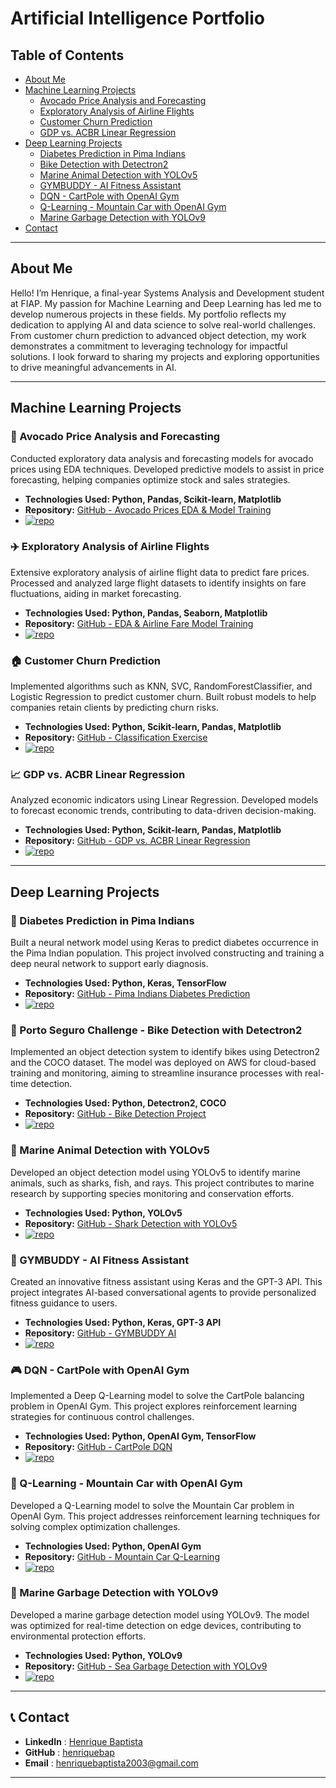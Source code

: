 # Artificial Intelligence Portfolio

## Table of Contents

- [About Me](#about-me)
- [Machine Learning Projects](#machine-learning-projects)
    - [Avocado Price Analysis and Forecasting](#-avocado-price-analysis-and-forecasting)
    - [Exploratory Analysis of Airline Flights](#-exploratory-analysis-of-airline-flights)
    - [Customer Churn Prediction](#-customer-churn-prediction)
    - [GDP vs. ACBR Linear Regression](#-gdp-vs-acbr-linear-regression)
- [Deep Learning Projects](#deep-learning-projects)
    - [Diabetes Prediction in Pima Indians](#-diabetes-prediction-in-pima-indians)
    - [Bike Detection with Detectron2](#-porto-seguro-challenge---bike-detection-with-detectron2)
    - [Marine Animal Detection with YOLOv5](#-marine-animal-detection-with-yolov5)
    - [GYMBUDDY - AI Fitness Assistant](#-gymbuddy---ai-fitness-assistant)
    - [DQN - CartPole with OpenAI Gym](#-dqn---cartpole-with-openai-gym)
    - [Q-Learning - Mountain Car with OpenAI Gym](#-q-learning---mountain-car-with-openai-gym)
    - [Marine Garbage Detection with YOLOv9](#-marine-garbage-detection-with-yolov9)
- [Contact](#-contact)

---

## About Me

Hello! I’m Henrique, a final-year Systems Analysis and Development student at FIAP. My passion for Machine Learning and Deep Learning has led me to develop numerous projects in these fields. My portfolio reflects my dedication to applying AI and data science to solve real-world challenges. From customer churn prediction to advanced object detection, my work demonstrates a commitment to leveraging technology for impactful solutions. I look forward to sharing my projects and exploring opportunities to drive meaningful advancements in AI.

---



## Machine Learning Projects

### 🥑 Avocado Price Analysis and Forecasting

Conducted exploratory data analysis and forecasting models for avocado prices using EDA techniques. Developed predictive models to assist in price forecasting, helping companies optimize stock and sales strategies.

- **Technologies Used: Python, Pandas, Scikit-learn, Matplotlib**
- **Repository:** [GitHub - Avocado Prices EDA & Model Training](https://github.com/henriquebap/Avocado-Prices-EDA-Model-Traning/tree/main)
- [![repo](https://img.shields.io/badge/GitHub-Project-blue?logo=github)](https://github.com/henriquebap/Avocado-Prices-EDA-Model-Traning/tree/main)


### ✈️ Exploratory Analysis of Airline Flights

Extensive exploratory analysis of airline flight data to predict fare prices. Processed and analyzed large flight datasets to identify insights on fare fluctuations, aiding in market forecasting.

- **Technologies Used: Python, Pandas, Seaborn, Matplotlib**
- **Repository:** [GitHub - EDA & Airline Fare Model Training](https://github.com/henriquebap/Machine_Learning_HB/tree/main/EDA%20-%20AIrline%20Fare%20%2B%20Model%20Training)
- [![repo](https://img.shields.io/badge/GitHub-Project-blue?logo=github)](https://github.com/henriquebap/Machine_Learning_HB/tree/main/EDA%20-%20AIrline%20Fare%20%2B%20Model%20Training)


### 🏠 Customer Churn Prediction

Implemented algorithms such as KNN, SVC, RandomForestClassifier, and Logistic Regression to predict customer churn. Built robust models to help companies retain clients by predicting churn risks.

- **Technologies Used: Python, Scikit-learn, Pandas, Matplotlib**
- **Repository:** [GitHub - Classification Exercise](https://github.com/henriquebap/Machine_Learning_HB/blob/main/chekpoint2/ExercicioClassificacaoAula.ipynb)
- [![repo](https://img.shields.io/badge/GitHub-Project-blue?logo=github)](https://github.com/henriquebap/Machine_Learning_HB/blob/main/chekpoint2/ExercicioClassificacaoAula.ipynb)


### 📈 GDP vs. ACBR Linear Regression

Analyzed economic indicators using Linear Regression. Developed models to forecast economic trends, contributing to data-driven decision-making.

- **Technologies Used: Python, Scikit-learn, Pandas, Matplotlib**
- **Repository:** [GitHub - GDP vs. ACBR Linear Regression](https://github.com/henriquebap/Machine_Learning_HB/blob/main/chekpoint2/PIBxACBR_LinearRegression.ipynb)
- [![repo](https://img.shields.io/badge/GitHub-Project-blue?logo=github)](https://github.com/henriquebap/Machine_Learning_HB/blob/main/chekpoint2/PIBxACBR_LinearRegression.ipynb)
    

---

## Deep Learning Projects

### 🧬 Diabetes Prediction in Pima Indians

Built a neural network model using Keras to predict diabetes occurrence in the Pima Indian population. This project involved constructing and training a deep neural network to support early diagnosis.

- **Technologies Used: Python, Keras, TensorFlow**
- **Repository:** [GitHub - Pima Indians Diabetes Prediction](https://github.com/henriquebap/Machine_Learning_HB/tree/main/Keras)
- [![repo](https://img.shields.io/badge/GitHub-Project-blue?logo=github)](https://github.com/henriquebap/Machine_Learning_HB/tree/main/Keras)

### 🚴 Porto Seguro Challenge - Bike Detection with Detectron2

Implemented an object detection system to identify bikes using Detectron2 and the COCO dataset. The model was deployed on AWS for cloud-based training and monitoring, aiming to streamline insurance processes with real-time detection.

- **Technologies Used: Python, Detectron2, COCO**
- **Repository:** [GitHub - Bike Detection Project](https://github.com/henriquebap/R-CNN-OD-Sprint)
- [![repo](https://img.shields.io/badge/GitHub-Project-blue?logo=github)](https://github.com/henriquebap/R-CNN-OD-Sprint)

### 🦈 Marine Animal Detection with YOLOv5

Developed an object detection model using YOLOv5 to identify marine animals, such as sharks, fish, and rays. This project contributes to marine research by supporting species monitoring and conservation efforts.

- **Technologies Used: Python, YOLOv5**
- **Repository:** [GitHub - Shark Detection with YOLOv5](https://github.com/henriquebap/YoloV5-Shark-Detection)
- [![repo](https://img.shields.io/badge/GitHub-Project-blue?logo=github)](https://github.com/henriquebap/YoloV5-Shark-Detection)

### 🤖 GYMBUDDY - AI Fitness Assistant

Created an innovative fitness assistant using Keras and the GPT-3 API. This project integrates AI-based conversational agents to provide personalized fitness guidance to users.

- **Technologies Used: Python, Keras, GPT-3 API**
- **Repository:** [GitHub - GYMBUDDY AI](https://github.com/henriquebap/GYMBUDDY-IA)
- [![repo](https://img.shields.io/badge/GitHub-Project-blue?logo=github)](https://github.com/henriquebap/GYMBUDDY-IA)

### 🎮 DQN - CartPole with OpenAI Gym

Implemented a Deep Q-Learning model to solve the CartPole balancing problem in OpenAI Gym. This project explores reinforcement learning strategies for continuous control challenges.

- **Technologies Used: Python, OpenAI Gym, TensorFlow**
- **Repository:** [GitHub - CartPole DQN](https://github.com/henriquebap/Machine_Learning_HB/blob/main/Deep%20Q-Learning/CartPole-DQN.ipynb)
- [![repo](https://img.shields.io/badge/GitHub-Project-blue?logo=github)](https://github.com/henriquebap/Machine_Learning_HB/blob/main/Deep%20Q-Learning/CartPole-DQN.ipynb)
 
### 🚗 Q-Learning - Mountain Car with OpenAI Gym

Developed a Q-Learning model to solve the Mountain Car problem in OpenAI Gym. This project addresses reinforcement learning techniques for solving complex optimization challenges.

- **Technologies Used:  Python, OpenAI Gym**
- **Repository:** [GitHub - Mountain Car Q-Learning](https://github.com/henriquebap/Machine_Learning_HB/blob/main/Mountain-Car-Gym-Q-Learning.ipynb)
- [![repo](https://img.shields.io/badge/GitHub-Project-blue?logo=github)](https://github.com/henriquebap/Machine_Learning_HB/blob/main/Mountain-Car-Gym-Q-Learning.ipynb)

### 🌊 Marine Garbage Detection with YOLOv9

Developed a marine garbage detection model using YOLOv9. The model was optimized for real-time detection on edge devices, contributing to environmental protection efforts.

- **Technologies Used: Python, YOLOv9**
- **Repository:** [GitHub - Sea Garbage Detection with YOLOv9](https://github.com/henriquebap/Blue-Clean-YoloV9/tree/main)
- [![repo](https://img.shields.io/badge/GitHub-Project-blue?logo=github)](https://github.com/henriquebap/Blue-Clean-YoloV9/tree/main)

---

## 📞 Contact

- **LinkedIn** : [Henrique Baptista](https://www.linkedin.com/in/henrique-baptista777/)
- **GitHub** : [henriquebap](https://github.com/henriquebap)
- **Email** : [henriquebaptista2003@gmail.com](mailto:henriquebaptista2003@gmail.com)

---


